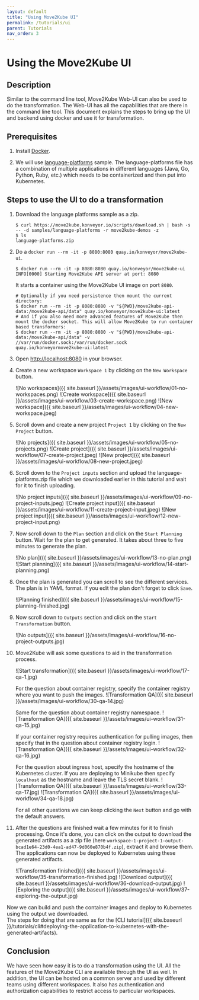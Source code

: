 ```yaml
---
layout: default
title: "Using Move2Kube UI"
permalink: /tutorials/ui
parent: Tutorials
nav_order: 3
---
```


# Using the Move2Kube UI

## Description

Similar to the command line tool, Move2Kube Web-UI can also be used to do the transformation. The Web-UI has all the capabilities that are there in the command line tool. This document explains the steps to bring up the UI and backend using docker and use it for transformation.

## Prerequisites

1. Install [Docker](https://www.docker.com/get-started).

1. We will use [language-platforms](https://github.com/konveyor/move2kube-demos/raw/main/samples/language-platforms) sample. The language-platforms file has a combination of multiple applications in different languages (Java, Go, Python, Ruby, etc.) which needs to be containerized and then put into Kubernetes.

## Steps to use the UI to do a transformation

1. Download the language platforms sample as a zip. 
    ```console
    $ curl https://move2kube.konveyor.io/scripts/download.sh | bash -s -- -d samples/language-platforms -r move2kube-demos -z
    $ ls
    language-platforms.zip
    ```

1. Do a `docker run --rm -it -p 8080:8080 quay.io/konveyor/move2kube-ui`.  
    ```console
    $ docker run --rm -it -p 8080:8080 quay.io/konveyor/move2kube-ui
    INFO[0000] Starting Move2Kube API server at port: 8080
    ```

    It starts a container using the Move2Kube UI image on port `8080`.

    ```console
    # Optionally if you need persistence then mount the current directory:
    $ docker run --rm -it -p 8080:8080 -v "${PWD}/move2kube-api-data:/move2kube-api/data" quay.io/konveyor/move2kube-ui:latest
    # And if you also need more advanced features of Move2Kube then mount the docker socket. This will allow Move2Kube to run container based transformers:
    $ docker run --rm -it -p 8080:8080 -v "${PWD}/move2kube-api-data:/move2kube-api/data" -v //var/run/docker.sock:/var/run/docker.sock quay.io/konveyormove2kube-ui:latest
    ```

1. Open [http://localhost:8080](http://localhost:8080) in your browser.

1. Create a new workspace `Workspace 1` by clicking on the `New Workspace` button.

    ![No workspaces]({{ site.baseurl }}/assets/images/ui-workflow/01-no-workspaces.png)
    ![Create workspace]({{ site.baseurl }}/assets/images/ui-workflow/03-create-workspace.png)
    ![New workspace]({{ site.baseurl }}/assets/images/ui-workflow/04-new-workspace.jpeg)

1. Scroll down and create a new project `Project 1` by clicking on the `New Project` button.

    ![No projects]({{ site.baseurl }}/assets/images/ui-workflow/05-no-projects.png)
    ![Create project]({{ site.baseurl }}/assets/images/ui-workflow/07-create-project.jpeg)
    ![New project]({{ site.baseurl }}/assets/images/ui-workflow/08-new-project.jpeg)

1. Scroll down to the `Project inputs` section and upload the language-platforms.zip file which we downloaded earlier in this tutorial and wait for it to finish uploading.

    ![No project inputs]({{ site.baseurl }}/assets/images/ui-workflow/09-no-project-inputs.jpeg)
    ![Create project input]({{ site.baseurl }}/assets/images/ui-workflow/11-create-project-input.jpeg)
    ![New project input]({{ site.baseurl }}/assets/images/ui-workflow/12-new-project-input.png)

1. Now scroll down to the `Plan` section and click on the `Start Planning` button. Wait for the plan to get generated. It takes about three to five minutes to generate the plan.

    ![No plan]({{ site.baseurl }}/assets/images/ui-workflow/13-no-plan.png)
    ![Start planning]({{ site.baseurl }}/assets/images/ui-workflow/14-start-planning.png)

1. Once the plan is generated you can scroll to see the different services. The plan is in YAML format. If you edit the plan don't forget to click `Save`.

    ![Planning finished]({{ site.baseurl }}/assets/images/ui-workflow/15-planning-finished.jpg)

1. Now scroll down to `Outputs` section and click on the `Start Transformation` button.

    ![No outputs]({{ site.baseurl }}/assets/images/ui-workflow/16-no-project-outputs.jpg)

1. Move2Kube will ask some questions to aid in the transformation process.

    ![Start transformation]({{ site.baseurl }}/assets/images/ui-workflow/17-qa-1.jpg)

    For the question about container registry, specify the container registry where you want to push the images.
    ![Transformation QA]({{ site.baseurl }}/assets/images/ui-workflow/30-qa-14.jpg)

    Same for the question about container registry namespace.
    ![Transformation QA]({{ site.baseurl }}/assets/images/ui-workflow/31-qa-15.jpg)

    If your container registry requires authentication for pulling images, then specify that in the question about container registry login.
    ![Transformation QA]({{ site.baseurl }}/assets/images/ui-workflow/32-qa-16.jpg)

    For the question about ingress host, specify the hostname of the Kubernetes cluster. If you are deploying to Minikube then specify `localhost` as the hostname and leave the TLS secret blank.
    ![Transformation QA]({{ site.baseurl }}/assets/images/ui-workflow/33-qa-17.jpg)
    ![Transformation QA]({{ site.baseurl }}/assets/images/ui-workflow/34-qa-18.jpg)

    For all other questions we can keep clicking the `Next` button and go with the default answers. 

1. After the questions are finished wait a few minutes for it to finish processing. Once it's done, you can click on the output to download the generated artifacts as a zip file (here `workspace-1-project-1-output-bcad1e64-23d0-4ea1-ad47-9d060e870b4f.zip`), extract it and browse them. The applications can now be deployed to Kubernetes using these generated artifacts.

    ![Transformation finished]({{ site.baseurl }}/assets/images/ui-workflow/35-transformation-finished.jpg)
    ![Download output]({{ site.baseurl }}/assets/images/ui-workflow/36-download-output.jpg)
    ![Exploring the output]({{ site.baseurl }}/assets/images/ui-workflow/37-exploring-the-output.jpg)

Now we can build and push the container images and deploy to Kubernetes using the output we downloaded.  
The steps for doing that are same as for the [CLI tutorial]({{ site.baseurl }}/tutorials/cli#deploying-the-application-to-kubernetes-with-the-generated-artifacts).  

## Conclusion

We have seen how easy it is to do a transformation using the UI. All the features of the Move2Kube CLI are available through the UI as well.
In addition, the UI can be hosted on a common server and used by different teams using different workspaces.
It also has authentication and authorization capabilities to restrict access to particular workspaces.
